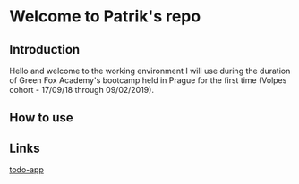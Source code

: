 # Welcome to Patrik's repo

## Introduction

Hello and welcome to the working environment I will use during the duration of Green Fox Academy's bootcamp held in Prague for the first time (Volpes cohort - 17/09/18 through 09/02/2019).

## How to use

<!-- To be completed -->

## Links

[todo-app](https://github.com/Patrik159/todo-app)
